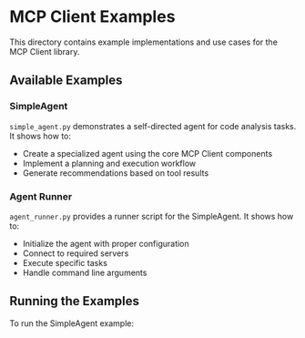 # MCP Client Examples

This directory contains example implementations and use cases for the MCP Client library.

## Available Examples

### SimpleAgent

`simple_agent.py` demonstrates a self-directed agent for code analysis tasks. It shows how to:

- Create a specialized agent using the core MCP Client components
- Implement a planning and execution workflow
- Generate recommendations based on tool results

### Agent Runner

`agent_runner.py` provides a runner script for the SimpleAgent. It shows how to:

- Initialize the agent with proper configuration
- Connect to required servers
- Execute specific tasks
- Handle command line arguments

## Running the Examples

To run the SimpleAgent example:
